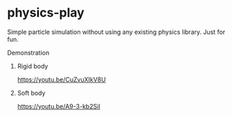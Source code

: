 # physics-play

Simple particle simulation without using any existing physics library.
Just for fun.

Demonstration

1. Rigid body

    https://youtu.be/CuZvuXIkV8U

2. Soft body

    https://youtu.be/A9-3-kb2SiI  

